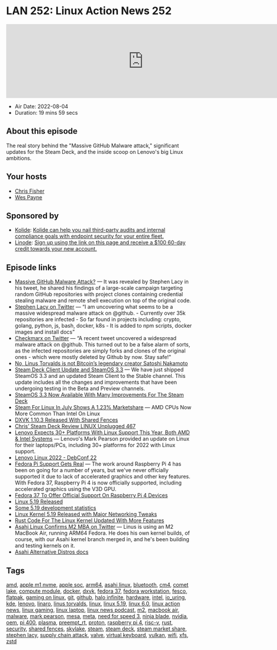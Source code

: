 # LAN 252: Linux Action News 252

<iframe src="https://player.fireside.fm/v2/DAcK9LdX+OBmt86xQ?theme=dark" width="740" height="200" frameborder="0" scrolling="no"></iframe>

* Air Date: 2022-08-04
* Duration: 19 mins 59 secs

## About this episode

The real story behind the "Massive GitHub Malware attack," significant updates for the Steam Deck, and the inside scoop on Lenovo's big Linux ambitions.

## Your hosts
* [Chris Fisher](https://linuxactionnews.com/hosts/chris)
* [Wes Payne](https://linuxactionnews.com/hosts/wes)

## Sponsored by

  * [Kolide](https://l.kolide.co/3klbWzr): [Kolide can help you nail third-party audits and internal compliance goals with endpoint security for your entire fleet. ](https://l.kolide.co/3klbWzr)
  * [Linode](http://linode.com/lan): [Sign up using the link on this page and receive a $100 60-day credit towards your new account. ](http://linode.com/lan)



## Episode links

  * [Massive GitHub Malware Attack?](https://checkmarx.com/blog/large-scale-campaign-created-fake-github-projects-clones-with-fake-commit-added-malware/ "Massive GitHub Malware Attack?") — It was revealed by Stephen Lacy in his tweet, he shared his findings of a large-scale campaign targeting random GitHub repositories with project clones containing credential stealing malware and remote shell execution on top of the original code.
  * [Stephen Lacy on Twitter](https://nitter.it/stephenlacy/status/1554697077430505473 "Stephen Lacy on Twitter") — “I am uncovering what seems to be a massive widespread malware attack on @github. - Currently over 35k repositories are infected - So far found in projects including: crypto, golang, python, js, bash, docker, k8s - It is added to npm scripts, docker images and install docs”
  * [Checkmarx on Twitter](https://twitter.com/Checkmarx/status/1554795289256419330 "Checkmarx on Twitter") — “A recent tweet uncovered a widespread malware attack on @github. This turned out to be a false alarm of sorts, as the infected repositories are simply forks and clones of the original ones - which were mostly deleted by Github by now. Stay safe!"
  * [No, Linus Torvalds is not Bitcoin’s legendary creator Satoshi Nakamoto](https://www.zdnet.com/finance/linus-torvalds-is-not-bitcoins-legendary-creator-satoshi-nakamoto/ "No, Linus Torvalds is not Bitcoin’s legendary creator Satoshi Nakamoto")
  * [Steam Deck Client Update and SteamOS 3.3](https://steamcommunity.com/games/1675200/announcements/detail/3401924854795478415 "Steam Deck Client Update and SteamOS 3.3") — We have just shipped SteamOS 3.3 and an updated Steam Client to the Stable channel. This update includes all the changes and improvements that have been undergoing testing in the Beta and Preview channels.
  * [SteamOS 3.3 Now Available With Many Improvements For The Steam Deck](https://www.phoronix.com/news/Steam-OS-3.3-Steam-Deck "SteamOS 3.3 Now Available With Many Improvements For The Steam Deck")
  * [Steam For Linux In July Shows A 1.23% Marketshare](https://www.phoronix.com/news/Steam-Linux-July-2022 "Steam For Linux In July Shows A 1.23% Marketshare") — AMD CPUs Now More Common Than Intel On Linux
  * [DXVK 1.10.3 Released With Shared Fences](https://www.phoronix.com/news/DXVK-1.10.3-Released "DXVK 1.10.3 Released With Shared Fences")
  * [Chris’ Steam Deck Review LINUX Unplugged 467](https://linuxunplugged.com/467 "Chris’ Steam Deck Review LINUX Unplugged 467")
  * [Lenovo Expects 30+ Platforms With Linux Support This Year, Both AMD & Intel Systems](https://www.phoronix.com/news/Lenovo-Linux-2022-State "Lenovo Expects 30+ Platforms With Linux Support This Year, Both AMD & Intel Systems") — Lenovo's Mark Pearson provided an update on Linux for their laptops/PCs, including 30+ platforms for 2022 with Linux support. 
  * [Lenovo Linux 2022 - DebConf 22](https://debconf22.debconf.org/talks/10-lenovo-linux-2022/ "Lenovo Linux 2022 - DebConf 22")
  * [Fedora Pi Support Gets Real](https://fedoraproject.org/wiki/Changes/RaspberryPi4 "Fedora Pi Support Gets Real") — The work around Raspberry Pi 4 has been on going for a number of years, but we've never officially supported it due to lack of accelerated graphics and other key features. With Fedora 37, Raspberry Pi 4 is now officially supported, including accelerated graphics using the V3D GPU.
  * [Fedora 37 To Offer Official Support On Raspberry Pi 4 Devices](https://www.phoronix.com/news/Raspberry-Pi-4-Fedora-37 "Fedora 37 To Offer Official Support On Raspberry Pi 4 Devices")
  * [Linux 5.19 Released](https://lwn.net/Articles/903033/ "Linux 5.19 Released")
  * [Some 5.19 development statistics](https://lwn.net/Articles/902854/ "Some 5.19 development statistics")
  * [Linux Kernel 5.19 Released with Major Networking Tweaks](https://www.omgubuntu.co.uk/2022/07/linux-kernel-5-19-new-features "Linux Kernel 5.19 Released with Major Networking Tweaks")
  * [Rust Code For The Linux Kernel Updated With More Features](https://www.phoronix.com/news/Rust-v8-For-Linux-Kernel "Rust Code For The Linux Kernel Updated With More Features")
  * [Asahi Linux Confirms M2 MBA on Twitter](https://twitter.com/AsahiLinux/status/1554282555045969921 "Asahi Linux Confirms M2 MBA on Twitter") — Linus is using an M2 MacBook Air, running ARM64 Fedora. He does his own kernel builds, of course, with our Asahi kernel branch merged in, and he's been building and testing kernels on it. 
  * [Asahi Alternative Distros docs](https://github.com/AsahiLinux/docs/wiki/SW%3AAlternative-Distros "Asahi Alternative Distros docs")



## Tags

[amd](https://linuxactionnews.com/tags/amd), [apple m1 nvme](https://linuxactionnews.com/tags/apple%20m1%20nvme), [apple soc](https://linuxactionnews.com/tags/apple%20soc), [arm64](https://linuxactionnews.com/tags/arm64), [asahi linux](https://linuxactionnews.com/tags/asahi%20linux), [bluetooth](https://linuxactionnews.com/tags/bluetooth), [cm4](https://linuxactionnews.com/tags/cm4), [comet lake](https://linuxactionnews.com/tags/comet%20lake), [compute module](https://linuxactionnews.com/tags/compute%20module), [docker](https://linuxactionnews.com/tags/docker), [dxvk](https://linuxactionnews.com/tags/dxvk), [fedora 37](https://linuxactionnews.com/tags/fedora%2037), [fedora workstation](https://linuxactionnews.com/tags/fedora%20workstation), [fesco](https://linuxactionnews.com/tags/fesco), [flatpak](https://linuxactionnews.com/tags/flatpak), [gaming on linux](https://linuxactionnews.com/tags/gaming%20on%20linux), [git](https://linuxactionnews.com/tags/git), [github](https://linuxactionnews.com/tags/github), [halo infinite](https://linuxactionnews.com/tags/halo%20infinite), [hardware](https://linuxactionnews.com/tags/hardware), [intel](https://linuxactionnews.com/tags/intel), [io_uring](https://linuxactionnews.com/tags/io_uring), [kde](https://linuxactionnews.com/tags/kde), [lenovo](https://linuxactionnews.com/tags/lenovo), [linaro](https://linuxactionnews.com/tags/linaro), [linus torvalds](https://linuxactionnews.com/tags/linus%20torvalds), [linux](https://linuxactionnews.com/tags/linux), [linux 5.19](https://linuxactionnews.com/tags/linux%205.19), [linux 6.0](https://linuxactionnews.com/tags/linux%206.0), [linux action news](https://linuxactionnews.com/tags/linux%20action%20news), [linux gaming](https://linuxactionnews.com/tags/linux%20gaming), [linux laptop](https://linuxactionnews.com/tags/linux%20laptop), [linux news podcast](https://linuxactionnews.com/tags/linux%20news%20podcast), [m2](https://linuxactionnews.com/tags/m2), [macbook air](https://linuxactionnews.com/tags/macbook%20air), [malware](https://linuxactionnews.com/tags/malware), [mark pearson](https://linuxactionnews.com/tags/mark%20pearson), [mesa](https://linuxactionnews.com/tags/mesa), [meta](https://linuxactionnews.com/tags/meta), [need for speed 3](https://linuxactionnews.com/tags/need%20for%20speed%203), [ninja blade](https://linuxactionnews.com/tags/ninja%20blade), [nvidia](https://linuxactionnews.com/tags/nvidia), [oem](https://linuxactionnews.com/tags/oem), [pi 400](https://linuxactionnews.com/tags/pi%20400), [plasma](https://linuxactionnews.com/tags/plasma), [preempt_rt](https://linuxactionnews.com/tags/preempt_rt), [proton](https://linuxactionnews.com/tags/proton), [raspberry pi 4](https://linuxactionnews.com/tags/raspberry%20pi%204), [risc-v](https://linuxactionnews.com/tags/risc-v), [rust](https://linuxactionnews.com/tags/rust), [security](https://linuxactionnews.com/tags/security), [shared fences](https://linuxactionnews.com/tags/shared%20fences), [skylake](https://linuxactionnews.com/tags/skylake), [steam](https://linuxactionnews.com/tags/steam), [steam deck](https://linuxactionnews.com/tags/steam%20deck), [steam market share](https://linuxactionnews.com/tags/steam%20market%20share), [stephen lacy](https://linuxactionnews.com/tags/stephen%20lacy), [supply chain attack](https://linuxactionnews.com/tags/supply%20chain%20attack), [valve](https://linuxactionnews.com/tags/valve), [virtual keyboard](https://linuxactionnews.com/tags/virtual%20keyboard), [vulkan](https://linuxactionnews.com/tags/vulkan), [wifi](https://linuxactionnews.com/tags/wifi), [xfs](https://linuxactionnews.com/tags/xfs), [zstd](https://linuxactionnews.com/tags/zstd)